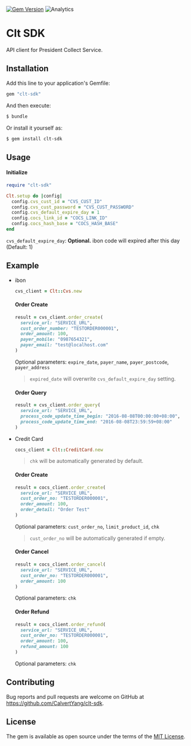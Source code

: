[![Gem Version](https://badge.fury.io/rb/clt-sdk.svg)](http://badge.fury.io/rb/clt-sdk)
![Analytics](https://ga-beacon.appspot.com/UA-44933497-3/CalvertYang/clt-sdk?pixel)

# Clt SDK

API client for President Collect Service.

## Installation

Add this line to your application's Gemfile:

```ruby
gem "clt-sdk"
```

And then execute:

```bash
$ bundle
```

Or install it yourself as:

```bash
$ gem install clt-sdk
```

## Usage

#### Initialize

```ruby
require "clt-sdk"

Clt.setup do |config|
  config.cvs_cust_id = "CVS_CUST_ID"
  config.cvs_cust_password = "CVS_CUST_PASSWORD"
  config.cvs_default_expire_day = 1
  config.cocs_link_id = "COCS_LINK_ID"
  config.cocs_hash_base = "COCS_HASH_BASE"
end
```

`cvs_default_expire_day`: **Optional.** ibon code will expired after this day (Default: 1)

## Example

* ibon

  ```ruby
  cvs_client = Clt::Cvs.new
  ```

  #### Order Create

  ```ruby
  result = cvs_client.order_create(
    service_url: "SERVICE_URL",
    cust_order_number: "TESTORDER000001",
    order_amount: 100,
    payer_mobile: "0987654321",
    payer_email: "test@localhost.com"
  )
  ```

  Optional parameters: `expire_date`, `payer_name`, `payer_postcode`, `payer_address`

  > `expired_date` will overwrite `cvs_default_expire_day` setting.

  #### Order Query

  ```ruby
  result = cvs_client.order_query(
    service_url: "SERVICE_URL",
    process_code_update_time_begin: "2016-08-08T00:00:00+08:00",
    process_code_update_time_end: "2016-08-08T23:59:59+08:00"
  )
  ```

* Credit Card

  ```ruby
  cocs_client = Clt::CreditCard.new
  ```

  > `chk` will be automatically generated by default.

  #### Order Create

  ```ruby
  result = cocs_client.order_create(
    service_url: "SERVICE_URL",
    cust_order_no: "TESTORDER000001",
    order_amount: 100,
    order_detail: "Order Test"
  )
  ```

  Optional parameters: `cust_order_no`, `limit_product_id`, `chk`

  > `cust_order_no` will be automatically generated if empty.

  #### Order Cancel

  ```ruby
  result = cocs_client.order_cancel(
    service_url: "SERVICE_URL",
    cust_order_no: "TESTORDER000001",
    order_amount: 100
  )
  ```

  Optional parameters: `chk`

  #### Order Refund

  ```ruby
  result = cocs_client.order_refund(
    service_url: "SERVICE_URL",
    cust_order_no: "TESTORDER000001",
    order_amount: 100,
    refund_amount: 100
  )
  ```

  Optional parameters: `chk`

## Contributing

Bug reports and pull requests are welcome on GitHub at https://github.com/CalvertYang/clt-sdk.

## License

The gem is available as open source under the terms of the [MIT License](http://opensource.org/licenses/MIT).
